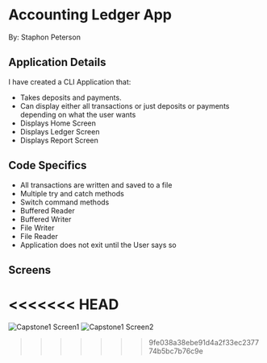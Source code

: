 # Accounting Ledger App
By: Staphon Peterson

## Application Details
I have created a CLI Application that:
* Takes deposits and payments.
* Can display either all transactions or just deposits or payments depending on what the user wants
* Displays Home Screen
* Displays Ledger Screen
* Displays Report Screen

## Code Specifics
* All transactions are written and saved to a file 
* Multiple try and catch methods
* Switch command methods
* Buffered Reader 
* Buffered Writer
* File Writer
* File Reader
* Application does not exit until the User says so

## Screens
<<<<<<< HEAD
=======
![Capstone1 Screen1](https://github.com/StaphonP/AccountingLedgerApp/assets/166443449/193311f6-adb8-4ba3-bded-99d40f11a1ff)
![Capstone1 Screen2](https://github.com/StaphonP/AccountingLedgerApp/assets/166443449/98a3fd86-9302-4e1d-93ea-02453cdefe68)

>>>>>>> 9fe038a38ebe91d4a2f33ec237774b5bc7b76c9e
